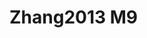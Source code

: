 <a name="material" />

# Zhang2013 M9
<script type="application/ld+json">
  {
    "@context": "https://schema.org/",
    "@type": "ChemicalSubstance",
    "http://purl.org/dc/terms/conformsTo":
      {
        "@type": "CreativeWork",
        "@id": "https://bioschemas.org/profiles/ChemicalSubstance/0.4-RELEASE/"
      },
    "@id": "https://egonw.github.io/nanowiki/nanowiki314.html#material",
    "name": "Zhang2013 M9",
    "sameAs: "http://127.0.0.1/mediawiki/index.php/Special:URIResolver/Zhang2013_M9"
  }
</script>

